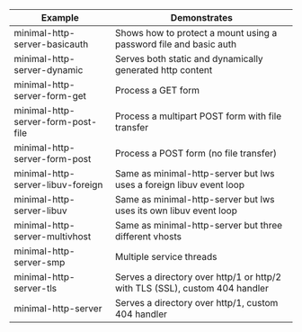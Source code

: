|Example|Demonstrates|
---|---
minimal-http-server-basicauth|Shows how to protect a mount using a password file and basic auth
minimal-http-server-dynamic|Serves both static and dynamically generated http content
minimal-http-server-form-get|Process a GET form
minimal-http-server-form-post-file|Process a multipart POST form with file transfer
minimal-http-server-form-post|Process a POST form (no file transfer)
minimal-http-server-libuv-foreign|Same as minimal-http-server but lws uses a foreign libuv event loop
minimal-http-server-libuv|Same as minimal-http-server but lws uses its own libuv event loop
minimal-http-server-multivhost|Same as minimal-http-server but three different vhosts
minimal-http-server-smp|Multiple service threads
minimal-http-server-tls|Serves a directory over http/1 or http/2 with TLS (SSL), custom 404 handler
minimal-http-server|Serves a directory over http/1, custom 404 handler

